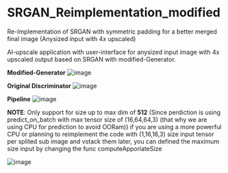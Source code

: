 # SRGAN_Reimplementation_modified
Re-Implementation of SRGAN with symmetric padding for a better merged final image (Anysized input with 4x upscaled)


AI-upscale application with user-interface for anysized input image with 4x upscaled output based on SRGAN with modified-Generator.


**Modified-Generator**
![image](https://user-images.githubusercontent.com/82665400/206855054-fbce99c8-4ad0-47ee-af15-33ce8958264b.png)

**Original Discriminator**
![image](https://user-images.githubusercontent.com/82665400/206855129-b72f86ca-7e54-4a6e-bec9-442e66f6ca73.png)

**Pipeline**
![image](https://user-images.githubusercontent.com/82665400/206857747-d10e8a11-5b83-4cf0-8f61-74e1910bbd5f.png)


**NOTE**: Only support for size up to max dim of **512** (Since perdiction is using predict_on_batch with max tensor size of (16,64,64,3) (that why we are using CPU for prediction to avoid OORam)) if you are using a more powerful CPU or planning to reimplement the code with (1,16,16,3) size input tensor per splited sub image and vstack them later, you can defined the maximum size input by changing the func computeApporiateSize

![image](https://user-images.githubusercontent.com/82665400/206857420-a514481e-5a0a-42d0-98ea-e8819efbae51.png)



